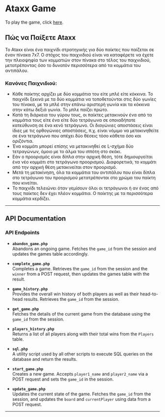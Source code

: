 # Ataxx Game

To play the game, click [here](https://users.it.teithe.gr/~iee2019140/adise/).

## Πώς να Παίξετε Ataxx

Το Ataxx είναι ένα παιχνίδι στρατηγικής για δύο παίκτες που παίζεται σε έναν πίνακα 7x7. Ο στόχος του παιχνιδιού είναι να καταφέρετε να έχετε την πλειοψηφία των κομματιών στον πίνακα στο τέλος του παιχνιδιού, μετατρέποντας όσο το δυνατόν περισσότερα από τα κομμάτια του αντιπάλου.

### Κανόνες Παιχνιδιού:

- Κάθε παίκτης αρχίζει με δύο κομμάτια του είτε μπλέ είτε κόκκινα. Το παιχνίδι ξεκινά με τα δύο κομμάτια να τοποθετούνται στις δύο γωνίες του πίνακα, με τα μπλέ στην επάνω αριστερή γωνία και τα κόκκινα στην κάτω δεξιά γωνία. Το μπλε παίζει πρώτο.
- Κατά τη διάρκεια του γύρου τους, οι παίκτες μετακινούν ένα από τα κομμάτια τους είτε ένα είτε δύο τετράγωνα σε οποιαδήποτε κατεύθυνση σε ένα κενό τετράγωνο. Οι διαγώνιες αποστάσεις είναι ίδιες με τις ορθογώνιες αποστάσεις, π.χ. είναι νόμιμο να μετακινηθείτε σε ένα τετράγωνο που απέχει δύο θέσεις τόσο κάθετα όσο και οριζόντια.
- Ένα κομμάτι μπορεί επίσης να μετακινηθεί σε L-σχήμα δύο τετραγώνων, όμοιο με το άλμα του ιππότη στο σκάκι.
- Εάν ο προορισμός είναι δίπλα στην αρχική θέση, τότε δημιουργείται ένα νέο κομμάτι στο τετράγωνο προορισμού. Διαφορετικά, το κομμάτι από την αρχική θέση μετακινείται στον προορισμό.
- Μετά τη μετακίνηση, όλα τα κομμάτια του αντιπάλου που είναι δίπλα στο τετράγωνο του προορισμού μετατρέπονται στο χρώμα του παίκτη που κινείται.
- Το παιχνίδι τελειώνει όταν γεμίσουν όλοι οι τετράγωνοι ή αν ένας από τους παίκτες δεν έχει πλέον κομμάτια. Ο παίκτης με τα περισσότερα κομμάτια κερδίζει.

---

## API Documentation

### API Endpoints

- **`abandon_game.php`**  
  Abandons an ongoing game. Fetches the `game_id` from the session and updates the games table accordingly.

- **`complete_game.php`**  
  Completes a game. Retrieves the `game_id` from the session and the `winner` from a POST request, then updates the games table with the result.

- **`game_history.php`**  
  Provides the overall win history of both players as well as their head-to-head results. Retrieves the `game_id` from the session.

- **`get_game.php`**  
  Fetches the details of the current game from the database using the `game_id` from the session.

- **`players_history.php`**  
  Returns a list of all players along with their total wins from the `Players` table.

- **`sql.php`**  
  A utility script used by all other scripts to execute SQL queries on the database and return the results.

- **`start_game.php`**  
  Creates a new game. Accepts `player1_name` and `player2_name` via a POST request and sets the `game_id` in the session.

- **`update_game.php`**  
  Updates the current state of the game. Fetches the `game_id` from the session, and updates the `board` and `currentPlayer` using data from a POST request.

---
